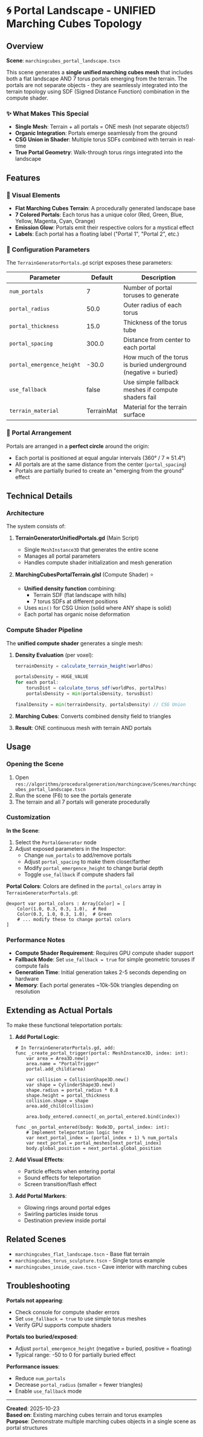# 🌀 Portal Landscape - UNIFIED Marching Cubes Topology

## Overview

**Scene**: `marchingcubes_portal_landscape.tscn`

This scene generates a **single unified marching cubes mesh** that includes both a flat landscape AND 7 torus portals emerging from the terrain. The portals are not separate objects - they are seamlessly integrated into the terrain topology using SDF (Signed Distance Function) combination in the compute shader.

### ✨ What Makes This Special

- **Single Mesh**: Terrain + all portals = ONE mesh (not separate objects!)
- **Organic Integration**: Portals emerge seamlessly from the ground
- **CSG Union in Shader**: Multiple torus SDFs combined with terrain in real-time
- **True Portal Geometry**: Walk-through torus rings integrated into the landscape

## Features

### 🎨 Visual Elements

- **Flat Marching Cubes Terrain**: A procedurally generated landscape base
- **7 Colored Portals**: Each torus has a unique color (Red, Green, Blue, Yellow, Magenta, Cyan, Orange)
- **Emission Glow**: Portals emit their respective colors for a mystical effect
- **Labels**: Each portal has a floating label ("Portal 1", "Portal 2", etc.)

### 🔧 Configuration Parameters

The `TerrainGeneratorPortals.gd` script exposes these parameters:

| Parameter | Default | Description |
|-----------|---------|-------------|
| `num_portals` | 7 | Number of portal toruses to generate |
| `portal_radius` | 50.0 | Outer radius of each torus |
| `portal_thickness` | 15.0 | Thickness of the torus tube |
| `portal_spacing` | 300.0 | Distance from center to each portal |
| `portal_emergence_height` | -30.0 | How much of the torus is buried underground (negative = buried) |
| `use_fallback` | false | Use simple fallback meshes if compute shaders fail |
| `terrain_material` | TerrainMat | Material for the terrain surface |

### 🎯 Portal Arrangement

Portals are arranged in a **perfect circle** around the origin:
- Each portal is positioned at equal angular intervals (360° / 7 ≈ 51.4°)
- All portals are at the same distance from the center (`portal_spacing`)
- Portals are partially buried to create an "emerging from the ground" effect

## Technical Details

### Architecture

The system consists of:

1. **TerrainGeneratorUnifiedPortals.gd** (Main Script)
   - Single `MeshInstance3D` that generates the entire scene
   - Manages all portal parameters
   - Handles compute shader initialization and mesh generation

2. **MarchingCubesPortalTerrain.glsl** (Compute Shader) ⭐
   - **Unified density function** combining:
     - Terrain SDF (flat landscape with hills)
     - 7 torus SDFs at different positions
   - Uses `min()` for CSG Union (solid where ANY shape is solid)
   - Each portal has organic noise deformation

### Compute Shader Pipeline

The **unified compute shader** generates a single mesh:

1. **Density Evaluation** (per voxel):
   ```glsl
   terrainDensity = calculate_terrain_height(worldPos)
   
   portalsDensity = HUGE_VALUE
   for each portal:
       torusDist = calculate_torus_sdf(worldPos, portalPos)
       portalsDensity = min(portalsDensity, torusDist)
   
   finalDensity = min(terrainDensity, portalsDensity) // CSG Union
   ```

2. **Marching Cubes**: Converts combined density field to triangles
3. **Result**: ONE continuous mesh with terrain AND portals

## Usage

### Opening the Scene

1. Open `res://algorithms/proceduralgeneration/marchingcave/Scenes/marchingcubes_portal_landscape.tscn`
2. Run the scene (F6) to see the portals generate
3. The terrain and all 7 portals will generate procedurally

### Customization

**In the Scene**:
1. Select the `PortalGenerator` node
2. Adjust exposed parameters in the Inspector:
   - Change `num_portals` to add/remove portals
   - Adjust `portal_spacing` to make them closer/farther
   - Modify `portal_emergence_height` to change burial depth
   - Toggle `use_fallback` if compute shaders fail

**Portal Colors**:
Colors are defined in the `portal_colors` array in `TerrainGeneratorPortals.gd`:
```gdscript
@export var portal_colors : Array[Color] = [
    Color(1.0, 0.3, 0.3, 1.0),  # Red
    Color(0.3, 1.0, 0.3, 1.0),  # Green
    # ... modify these to change portal colors
]
```

### Performance Notes

- **Compute Shader Requirement**: Requires GPU compute shader support
- **Fallback Mode**: Set `use_fallback = true` for simple geometric toruses if compute fails
- **Generation Time**: Initial generation takes 2-5 seconds depending on hardware
- **Memory**: Each portal generates ~10k-50k triangles depending on resolution

## Extending as Actual Portals

To make these functional teleportation portals:

1. **Add Portal Logic**:
   ```gdscript
   # In TerrainGeneratorPortals.gd, add:
   func _create_portal_trigger(portal: MeshInstance3D, index: int):
       var area = Area3D.new()
       area.name = "PortalTrigger"
       portal.add_child(area)
       
       var collision = CollisionShape3D.new()
       var shape = CylinderShape3D.new()
       shape.radius = portal_radius * 0.8
       shape.height = portal_thickness
       collision.shape = shape
       area.add_child(collision)
       
       area.body_entered.connect(_on_portal_entered.bind(index))
   
   func _on_portal_entered(body: Node3D, portal_index: int):
       # Implement teleportation logic here
       var next_portal_index = (portal_index + 1) % num_portals
       var next_portal = portal_meshes[next_portal_index]
       body.global_position = next_portal.global_position
   ```

2. **Add Visual Effects**:
   - Particle effects when entering portal
   - Sound effects for teleportation
   - Screen transition/flash effect

3. **Add Portal Markers**:
   - Glowing rings around portal edges
   - Swirling particles inside torus
   - Destination preview inside portal

## Related Scenes

- `marchingcubes_flat_landscape.tscn` - Base flat terrain
- `marchingcubes_torus_sculpture.tscn` - Single torus example
- `marchingcubes_inside_cave.tscn` - Cave interior with marching cubes

## Troubleshooting

**Portals not appearing**:
- Check console for compute shader errors
- Set `use_fallback = true` to use simple torus meshes
- Verify GPU supports compute shaders

**Portals too buried/exposed**:
- Adjust `portal_emergence_height` (negative = buried, positive = floating)
- Typical range: -50 to 0 for partially buried effect

**Performance issues**:
- Reduce `num_portals`
- Decrease `portal_radius` (smaller = fewer triangles)
- Enable `use_fallback` mode

---

**Created**: 2025-10-23  
**Based on**: Existing marching cubes terrain and torus examples  
**Purpose**: Demonstrate multiple marching cubes objects in a single scene as portal structures


